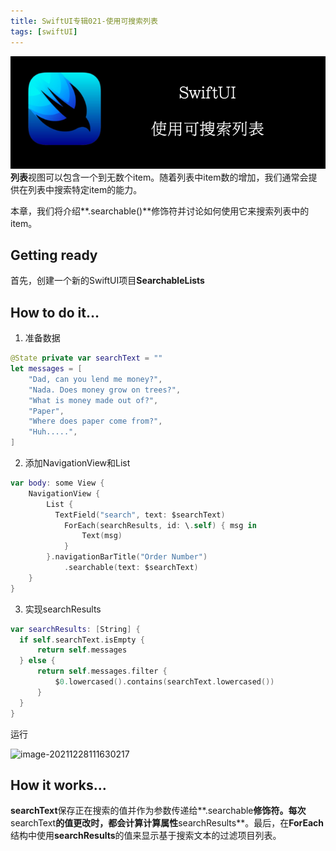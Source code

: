 ```yaml
---
title: SwiftUI专辑021-使用可搜索列表
tags: [swiftUI]
---
```

![headerimg](./Header.png)
**列表**视图可以包含一个到无数个item。随着列表中item数的增加，我们通常会提供在列表中搜索特定item的能力。

本章，我们将介绍**.searchable()**修饰符并讨论如何使用它来搜索列表中的item。
<!--truncate-->
## Getting ready

首先，创建一个新的SwiftUI项目**SearchableLists**

## How to do it…

1. 准备数据
```swift
@State private var searchText = ""
let messages = [
    "Dad, can you lend me money?",
    "Nada. Does money grow on trees?",
    "What is money made out of?",
    "Paper",
    "Where does paper come from?",
    "Huh.....",
]
```

2. 添加NavigationView和List

```swift
var body: some View {
    NavigationView {
        List {
          TextField("search", text: $searchText)
            ForEach(searchResults, id: \.self) { msg in
                Text(msg)
            }
        }.navigationBarTitle("Order Number")
            .searchable(text: $searchText)
    }
}
```

3. 实现searchResults
```swift
var searchResults: [String] {
  if self.searchText.isEmpty {
      return self.messages
  } else {
      return self.messages.filter {
          $0.lowercased().contains(searchText.lowercased())
      }
  }
}
```

运行

![image-20211228111630217](https://tva1.sinaimg.cn/large/008i3skNgy1gxtdmnfnjvj30iw0qcq40.jpg)

## How it works…

**searchText**保存正在搜索的值并作为参数传递给**.searchable**修饰符。每次**searchText**的值更改时，都会计算计算属性**searchResults**。最后，在**ForEach**结构中使用**searchResults**的值来显示基于搜索文本的过滤项目列表。
